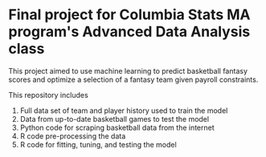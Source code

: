 
# Final project for Columbia Stats MA program's Advanced Data Analysis class
This project aimed to use machine learning to predict basketball fantasy scores and optimize a selection of a fantasy team given payroll constraints.

This repository includes
1. Full data set of team and player history used to train the model
2. Data from up-to-date basketball games to test the model
2. Python code for scraping basketball data from the internet
3. R code pre-processing the data
4. R code for fitting, tuning, and testing the model
